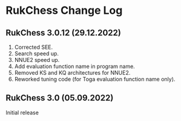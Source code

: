 # RukChess Change Log

## RukChess 3.0.12 (29.12.2022)

1. Corrected SEE.
2. Search speed up.
3. NNUE2 speed up.
4. Add evaluation function name in program name.
5. Removed KS and KQ architectures for NNUE2.
6. Reworked tuning code (for Toga evaluation function name only).

## RukChess 3.0 (05.09.2022)

Initial release
